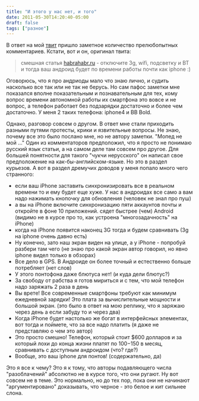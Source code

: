 ```yaml
---
title: "И этого у нас нет, и того"
date: 2011-05-30T14:20:40-05:00
draft: false
tags: ["разное"]
---
```



В ответ на мой [твит](https://twitter.com/umputun/status/74988684117688320) пришло заметное количество прелюбопытных комментариев. Кстати, вот и он, оригинал твита:

> смешная статья [habrahabr.ru](http://habrahabr.ru/blogs/android/120072/) - отключите 3g, wifi, подсветку и BT и тогда ваш андроид будет по времени работы почти как iphone :)

Оговорюсь, что я про андриоды мало что знаю лично, и судить насколько все так или не так не берусь. Но сам пафос заметки мне показался вполне показательным и познавательным для тех, кому вопрос времени автономной работы их смартфона это вовсе и не вопрос, а телефон работает без подзарядки достаточно и более чем достаточно. У меня 2 таких телефона: iphone4 и BB Bold.

Однако, разговор совсем о другом. В ответ мне стали приходить разными путями протесты, крики и язвительные вопросы. Не знаю, почему все это было послано мне, но не автору заметки. "Мопед не мой ..." Один из комментаторов предположил, что я просто не понимаю русский язык статьи, а на самом деле там совсем про другое. Для большей понятности для такого "чукчи нерусского" он написал свое предположение на как-бы-английском-языке. Но это в раздел курьезов. А вот в раздел дремучих доводов у меня попало много чего странного:

- если ваш iPhone заставить синхронизировать все в реальном времени то и ему будет еще хуже. У нас в андроидах все само а вам надо нажимать кнопочку для обновления (человек не знал про пуш)
- а вы на iPhone включите синхронизацию пяти аккаунтов почты и откройте в фоне 10 приложений. сядет быстрее (чем) Android (видимо не в курсе про то, как устроена "многозадачность" на iPhone)
- когда на iPhone появится наконец 3G тогда и будем сравнивать (3g на iphone очень давно есть)
- Ну конечно, зато наш экран виден на улице, а у iPhone - попробуй разбери там чегo (не знаю про какой экран автор говорил, но явно iphone видел только в обзорах)
- Все дело в GPS. В Андроиде он более точный и естественно больше потребляет (нет слов)
- У этого понтофона даже блютуса нет! (и куда дели блютус?)
- За свободу от рабства я готов мириться и с тем, что мой телефон надо заряжать 2 раза в день
- Вы врете! Все современные смартфоны требуют как минимум ежедневной зарядки! Это плата за вычислительные мощности и большой экран. (это было в ответ на мою реплику, что я заряжаю через день а если забуду то и через два)
- Когда iPhone будет настолько же богат в интерфейсных элементах, вот тогда и поймете, что за все надо платить (я даже не представляю о чем это автор)
- Это просто смешно! Телефон, который стоит $600 долларов и за который лохи до конца жизни платят по $100-$150 в месяц, сравнивать с доступным андроидом (что? где?)
- Вообще, это ваш iphone для понтов! (содержательно, да)

Это я все к чему? Это я к тому, что авторы подавляющего числа "разоблачений" абсолютно не в курсе того, что они ругают. Ну вот совсем не в теме. Это нормально, но до тех пор, пока они не начинают "аргументировано" доказывать, что черное - это белое и кит сильнее слона.
